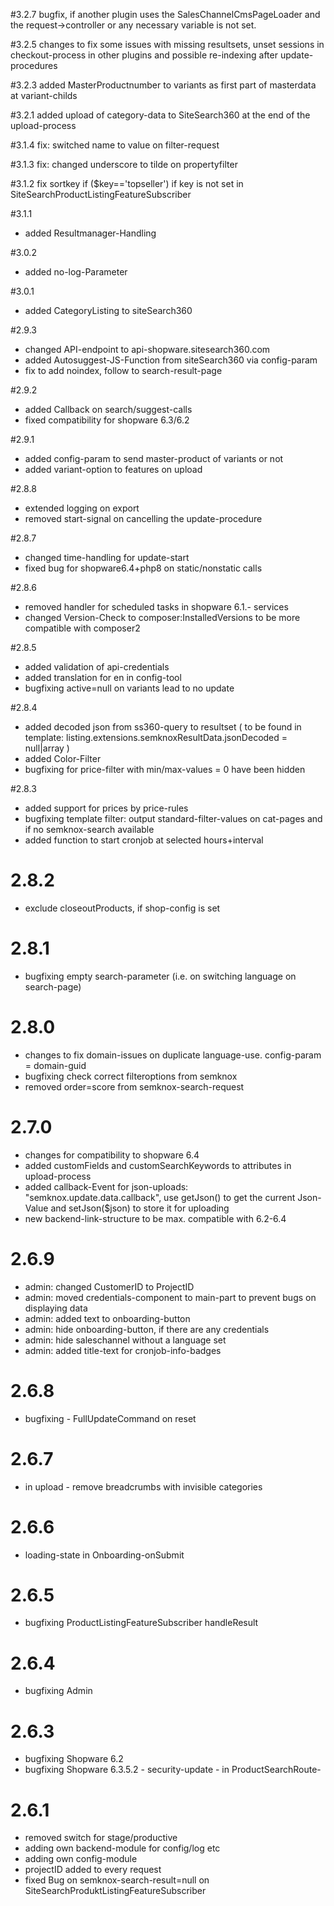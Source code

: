 #3.2.7
bugfix, if another plugin uses the SalesChannelCmsPageLoader and the request->controller or any necessary variable is not set.

#3.2.5
changes to fix some issues with missing resultsets, unset sessions in checkout-process in other plugins and possible re-indexing after update-procedures

#3.2.3
added MasterProductnumber to variants as first part of masterdata at variant-childs

#3.2.1 
added upload of category-data to SiteSearch360 at the end of the upload-process

#3.1.4
fix: switched name to value on filter-request

#3.1.3
fix: changed underscore to tilde on propertyfilter

#3.1.2 
fix sortkey  if ($key=='topseller') if key is not set in SiteSearchProductListingFeatureSubscriber

#3.1.1
- added Resultmanager-Handling 

#3.0.2
- added no-log-Parameter

#3.0.1
- added CategoryListing to siteSearch360

#2.9.3
- changed API-endpoint to api-shopware.sitesearch360.com
- added Autosuggest-JS-Function from siteSearch360 via config-param
- fix to add noindex, follow to search-result-page

#2.9.2
- added Callback on search/suggest-calls 
- fixed compatibility for shopware 6.3/6.2

#2.9.1
- added config-param to send master-product of variants or not
- added variant-option to features on upload 

#2.8.8
- extended logging on export
- removed start-signal on cancelling the update-procedure

#2.8.7
- changed time-handling for update-start
- fixed bug for shopware6.4+php8 on static/nonstatic calls

#2.8.6
- removed handler for scheduled tasks in shopware 6.1.- services
- changed Version-Check to composer:InstalledVersions to be more compatible with composer2

#2.8.5
- added validation of api-credentials
- added translation for en in config-tool
- bugfixing active=null on variants lead to no update

#2.8.4
- added decoded json from ss360-query to resultset ( to be found in template: listing.extensions.semknoxResultData.jsonDecoded = null|array )
- added Color-Filter 
- bugfixing for price-filter with min/max-values = 0 have been hidden

#2.8.3
- added support for prices by price-rules
- bugfixing template filter: output standard-filter-values on cat-pages and if no semknox-search available
- added function to start cronjob at selected hours+interval


# 2.8.2
- exclude closeoutProducts, if shop-config is set

# 2.8.1
- bugfixing empty search-parameter (i.e. on switching language on search-page)

# 2.8.0
- changes to fix domain-issues on duplicate language-use. config-param = domain-guid
- bugfixing check correct filteroptions from semknox
- removed order=score from semknox-search-request

# 2.7.0
- changes for compatibility to shopware 6.4
- added customFields and customSearchKeywords to attributes in upload-process
- added callback-Event for json-uploads: "semknox.update.data.callback", use getJson() to get the current Json-Value and setJson($json) to store it for uploading
- new backend-link-structure to be max. compatible with 6.2-6.4

# 2.6.9
- admin: changed CustomerID to ProjectID
- admin: moved credentials-component to main-part to prevent bugs on displaying data
- admin: added text to onboarding-button
- admin: hide onboarding-button, if there are any credentials
- admin: hide saleschannel without a language set
- admin: added title-text for cronjob-info-badges

# 2.6.8
- bugfixing - FullUpdateCommand on reset

# 2.6.7
- in upload - remove breadcrumbs with invisible categories

# 2.6.6
- loading-state in Onboarding-onSubmit

# 2.6.5 
- bugfixing ProductListingFeatureSubscriber handleResult

# 2.6.4
- bugfixing Admin

# 2.6.3
- bugfixing Shopware 6.2
- bugfixing Shopware 6.3.5.2 - security-update - in ProductSearchRoute-

# 2.6.1
- removed switch for stage/productive
- adding own backend-module for config/log etc
- adding own config-module
- projectID added to every request
- fixed Bug on semknox-search-result=null on SiteSearchProduktListingFeatureSubscriber